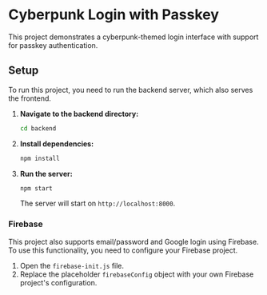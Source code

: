 # Cyberpunk Login with Passkey

This project demonstrates a cyberpunk-themed login interface with support for passkey authentication.

## Setup

To run this project, you need to run the backend server, which also serves the frontend.

1.  **Navigate to the backend directory:**
    ```bash
    cd backend
    ```

2.  **Install dependencies:**
    ```bash
    npm install
    ```

3.  **Run the server:**
    ```bash
    npm start
    ```

    The server will start on `http://localhost:8000`.

### Firebase

This project also supports email/password and Google login using Firebase. To use this functionality, you need to configure your Firebase project.

1.  Open the `firebase-init.js` file.
2.  Replace the placeholder `firebaseConfig` object with your own Firebase project's configuration.
